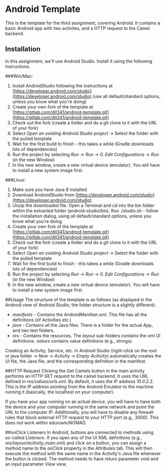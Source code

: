 # Android Template

This is the template for the third assignment, covering Android. It contains a basic Android app with two activites, and a HTTP request to the Camel backend.

## Installation
In this assignment, we'll use Android Studio. Install it using the following instructions.

###Win/Mac:
1. Install AndroidStudio following the instructions at [https://developer.android.com/studio](https://developer.android.com/studio) (use all default/standard options, unless you know what you're doing)
2. Create your own fork of the template at [https://gitlab.com/dit341/android-template.git](https://gitlab.com/dit341/android-template.git)
3. Check out the fork (create a folder and do a git clone to it with the URL of your fork)
4. Select *Open an existing Android Studio project* -> Select the folder with the pulled template
5. Wait for the first build to finish - this takes a while (Gradle downloads lots of dependencies)
6. Run the project by selecting *Run* -> *Run* -> *0. Edit Configurations* -> *Run* (in the new Window)
7. In the new window, create a new virtual device (emulator). You will have to install a new system image first.

###Linux:
1. Make sure you have Java 8 installed
2. Download AndroidStudio from [https://developer.android.com/studio](https://developer.android.com/studio)
3. Unzip the downloaded file. Open a Terminal and cd into the bin folder within the extracted folder (android-studio/bin). Run ./studio.sh - follow the installation dialog, using all default/standard options, unless you know what you're doing.
4. Create your own fork of the template at [https://gitlab.com/dit341/android-template.git](https://gitlab.com/dit341/android-template.git)
5. Check out the fork (create a folder and do a git clone to it with the URL of your fork)
6. Select *Open an existing Android Studio project* -> Select the folder with the pulled template
7. Wait for the first build to finish - this takes a while (Gradle downloads lots of dependencies)
8. Run the project by selecting *Run* -> *Run* -> *0. Edit Configurations* -> *Run* (in the new Window)
9. In the new window, create a new virtual device (emulator). You will have to install a new system image first.

##Usage
The structure of the template is as follows (as displayed in the Android view of Android Studio; the folder structure is a slightly different).

* *manifests* - Contains the AndroidManifest.xml. This file has all the definitions (of Activities etc.)
* *java* - Contains all the Java files. There is a folder for the actual App, and two test folders.
* *res* - Contains the resources. The *layout* sub-folders contains the xml UI definitions. *values* contains value definitions (e.g., strings).

Creating an Activity, Service, etc. in Android Studio (right-click on the root or java folder -> *New* -> *Activity* -> *Empty Acitivity*) automatically creates the UI file, the Java file, and the corresponding definition in the manifest.

##HTTP Request
Clicking the Get Camels button in the main activity performs an HTTP GET request to the camel backend. It uses the URL defined in *res/values/urls.xml*. By default, it uses the IP address *10.0.2.2*. This is the IP address pointing from the Android Emulator to the machine running it (basically, the localhost on your computer).

If you have your app running on an actual device, you will have to have both the device and your computer running in the same network and point the URL to the computer IP. Additionally, you will have to disable any firewall rules that block external HTTP request to your HTTP port (e.g., 3000). This does *not* work within eduroam/NOMAD.

##onClick Listeners
In Android, buttons are connected to methods using so-called *Listeners*. If you open any of the UI XML definitions (e.g., *res/layour/acitivity_main.xml*) and click on a button, you can assign a method name to the *onClick* property in the *Attributes* tab. This will then execute the method with the same name in the Activity's Java file whenever the button is clicked. The method needs to have return parameter *void* and an input parameter *View view*.
